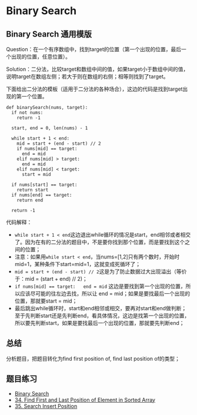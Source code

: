 # Binary Search

## Binary Search 通用模版

Question：在一个有序数组中，找到target的位置（第一个出现的位置，最后一个出现的位置，任意位置）。

Solution：二分法，比较target和数组中间的值，如果target小于数组中间的值，说明target在数组左侧；若大于则在数组的右侧；相等则找到了target。

下面给出二分法的模板（适用于二分法的各种场合），这边的代码是找到target出现的第一个位置。

``` python3
def binarySearch(nums, target):
  if not nums:
    return -1

  start, end = 0, len(nums) - 1

  while start + 1 < end:
    mid = start + (end - start) // 2
    if nums[mid] == target:
      end = mid
    elif nums[mid] > target:
      end = mid
    elif nums[mid] < target:
      start = mid

  if nums[start] == target:
    return start
  if nums[end] == target:
    return end

  return -1
```

代码解释：
- ``while start + 1 < end``这边退出while循环的情况是start，end相邻或者相交了。因为在有的二分法的题目中，不是要你找到那个位置，而是要找到这个之间的位置；
- 注意：如果用``while start < end``，当nums=[1,2]只有两个数时，开始时mid=1，某种条件下start=mid=1，这就变成死循环了；
- ``mid = start + (end - start) // 2``这是为了防止数据过大出现溢出（等价于：mid = (start + end) // 2)；
- ``if nums[mid] == target:   end = mid`` 这边是要找到第一个出现的位置，所以应该尽可能的往左边去找，所以让 end = mid；如果是要找最后一个出现的位置，那就要start = mid；
- 最后跳出while循环时，start和end相邻或相交，要再对start和end做判断；至于先判断start还是先判断end，看具体情况，这边是找第一个出现的位置，所以要先判断start，如果是要找最后一个出现的位置，那就要先判断end；


## 总结

分析题目，把题目转化为find first position of, find last position of的类型；



## 题目练习

- [Binary Search](https://leetcode.com/problems/binary-search/)
- [34. Find First and Last Position of Element in Sorted Array](https://leetcode.com/problems/find-first-and-last-position-of-element-in-sorted-array/)
- [35. Search Insert Position](https://leetcode.com/problems/search-insert-position/)

